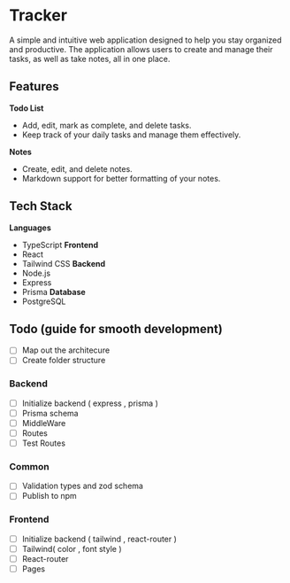 # Tracker

A simple and intuitive web application designed to help you stay organized and productive. The application allows users to create and manage their tasks, as well as take notes, all in one place.

## Features

**Todo List**

- Add, edit, mark as complete, and delete tasks.
- Keep track of your daily tasks and manage them effectively.

**Notes**

- Create, edit, and delete notes.
- Markdown support for better formatting of your notes.

## Tech Stack

**Languages**

- TypeScript
  **Frontend**
- React
- Tailwind CSS
  **Backend**
- Node.js
- Express
- Prisma
  **Database**
- PostgreSQL

## Todo (guide for smooth development)

- [ ] Map out the architecure
- [ ] Create folder structure

### Backend

- [ ] Initialize backend ( express , prisma )
- [ ] Prisma schema
- [ ] MiddleWare
- [ ] Routes
- [ ] Test Routes

### Common

- [ ] Validation types and zod schema
- [ ] Publish to npm

### Frontend

- [ ] Initialize backend ( tailwind , react-router )
- [ ] Tailwind( color , font style )
- [ ] React-router
- [ ] Pages
